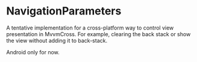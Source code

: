 NavigationParameters
====================

A tentative implementation for a cross-platform way to control view presentation in MvvmCross.
For example, clearing the back stack or show the view without adding it to back-stack.

Android only for now.


